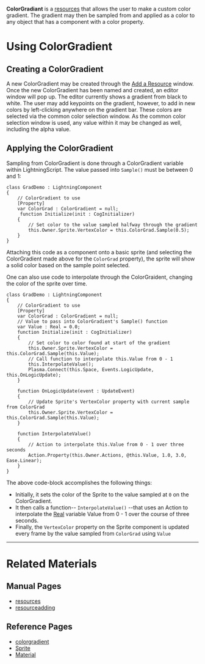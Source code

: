 **ColorGradiant** is a [resources](https://plasmaengine.github.io/PlasmaDocs/Manual/plasmamanual/architecture/resources.markdown) that allows the user to make a custom color gradient. The gradient may then be sampled from and applied as a color to any object that has a component with a color property.

 # Using ColorGradient
 ## Creating a ColorGradient
A new ColorGradient may be created through the [Add a Resource](https://plasmaengine.github.io/PlasmaDocs/Manual/plasmamanual/editor/editorcommands/resourceadding.markdown) window.
Once the new ColorGradient has been named and created, an editor window will pop up.
The editor currently shows a gradient from black to white. The user may add keypoints on the gradient, however, to add in new colors by left-clicking anywhere on the gradient bar. These colors are selected via the common color selection window.
As the common color selection window is used, any value within it may be changed as well, including the alpha value.

 ## Applying the ColorGradient
Sampling from ColorGradient is done through a ColorGradient variable within LightningScript. The value passed into `Sample()` must be between 0 and 1:

```
class GradDemo : LightningComponent
{
    // ColorGradient to use
    [Property]
    var ColorGrad : ColorGradient = null;
     function Initialize(init : CogInitializer)
    {
        // Set color to the value sampled halfway through the gradient
        this.Owner.Sprite.VertexColor = this.ColorGrad.Sample(0.5);
    }
}
```


Attaching this code as a component onto a basic sprite (and selecting the ColorGradient made above for the `ColorGrad` property), the sprite will show a solid color based on the sample point selected.


One can also use code to interpolate through the ColorGraident, changing the color of the sprite over time.

```
class GradDemo : LightningComponent
{
    // ColorGradient to use
    [Property]
    var ColorGrad : ColorGradient = null;
    // Value to pass into ColorGradient's Sample() function
    var Value : Real = 0.0;
    function Initialize(init : CogInitializer)
    {
        // Set color to color found at start of the gradient
        this.Owner.Sprite.VertexColor = this.ColorGrad.Sample(this.Value);
        // Call function to interpolate this.Value from 0 - 1
        this.InterpolateValue();
        Plasma.Connect(this.Space, Events.LogicUpdate, this.OnLogicUpdate);
    }
    
    function OnLogicUpdate(event : UpdateEvent)
    {
        // Update Sprite's VertexColor property with current sample from ColorGrad
        this.Owner.Sprite.VertexColor = this.ColorGrad.Sample(this.Value);
    }
    
    function InterpolateValue()
    {
        // Action to interpolate this.Value from 0 - 1 over three seconds
        Action.Property(this.Owner.Actions, @this.Value, 1.0, 3.0, Ease.Linear);
    }
}
```


The above code-block accomplishes the following things:

 - Initially, it sets the color of the Sprite to the value sampled at `0` on the ColorGradient.
 - It then calls a function-- `InterpolateValue()` --that uses an Action to interpolate the [Real](https://github.com/PlasmaEngine/PlasmaDocs/blob/master/code_reference/lightning_base_types/real.markdown) variable Value from 0 - 1 over the course of three seconds.
 - Finally, the `VertexColor` property on the Sprite component is updated every frame by the value sampled from `ColorGrad` using `Value`

---

 # Related Materials
 ## Manual Pages
- [resources](https://plasmaengine.github.io/PlasmaDocs/Manual/plasmamanual/architecture/resources.markdown)
- [resourceadding](https://plasmaengine.github.io/PlasmaDocs/Manual/plasmamanual/editor/editorcommands/resourceadding.markdown)
 ## Reference Pages
- [colorgradient](https://github.com/PlasmaEngine/PlasmaDocs/blob/master/code_reference/class_reference/colorgradient.markdown)
- [Sprite](https://github.com/PlasmaEngine/PlasmaDocs/blob/master/code_reference/class_reference/sprite.markdown) 
- [Material](https://github.com/PlasmaEngine/PlasmaDocs/blob/master/code_reference/class_reference/material.markdown) 

 

 